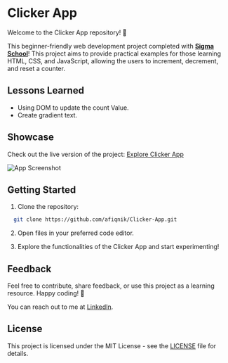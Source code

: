 
# Clicker App

Welcome to the Clicker App repository! 🚀

This beginner-friendly web development project completed with [**Sigma School**](https://www.linkedin.com/company/sigma-school/)! This project aims to provide practical examples for those learning HTML, CSS, and JavaScript, allowing the users to increment, decrement, and reset a counter.

## Lessons Learned

- Using DOM to update the count Value.
- Create gradient text.

## Showcase

Check out the live version of the project: [Explore Clicker App](https://afiqnik.github.io/Clicker-App/)

![App Screenshot](https://private-user-images.githubusercontent.com/117086130/295663154-3308f1fa-3ea7-491b-8f0e-9108acfe56a0.PNG?jwt=eyJhbGciOiJIUzI1NiIsInR5cCI6IkpXVCJ9.eyJpc3MiOiJnaXRodWIuY29tIiwiYXVkIjoicmF3LmdpdGh1YnVzZXJjb250ZW50LmNvbSIsImtleSI6ImtleTUiLCJleHAiOjE3MDQ5MTA0NTIsIm5iZiI6MTcwNDkxMDE1MiwicGF0aCI6Ii8xMTcwODYxMzAvMjk1NjYzMTU0LTMzMDhmMWZhLTNlYTctNDkxYi04ZjBlLTkxMDhhY2ZlNTZhMC5QTkc_WC1BbXotQWxnb3JpdGhtPUFXUzQtSE1BQy1TSEEyNTYmWC1BbXotQ3JlZGVudGlhbD1BS0lBVkNPRFlMU0E1M1BRSzRaQSUyRjIwMjQwMTEwJTJGdXMtZWFzdC0xJTJGczMlMkZhd3M0X3JlcXVlc3QmWC1BbXotRGF0ZT0yMDI0MDExMFQxODA5MTJaJlgtQW16LUV4cGlyZXM9MzAwJlgtQW16LVNpZ25hdHVyZT03OThhNWJiN2E5NWYxOGU2ZWIxNDI5MzJlZTE3ZGE3MjQxY2E2M2ZhYjI0YmMzNzMyZjJiYWFiN2NhZjVlZTJkJlgtQW16LVNpZ25lZEhlYWRlcnM9aG9zdCZhY3Rvcl9pZD0wJmtleV9pZD0wJnJlcG9faWQ9MCJ9.tOaKaft6dkXwhD0SACkc4ymkjOyQb0q910iUni3Vobk)


## Getting Started

1. Clone the repository:

```bash
  git clone https://github.com/afiqnik/Clicker-App.git
```


2. Open files in your preferred code editor.

3. Explore the functionalities of the Clicker App and start experimenting!
## Feedback

Feel free to contribute, share feedback, or use this project as a learning resource. Happy coding! 🌟

You can reach out to me at [LinkedIn](https://www.linkedin.com/in/nik-muhammad-afiq/).


## License

This project is licensed under the MIT License - see the [LICENSE](https://choosealicense.com/licenses/mit/) file for details.

